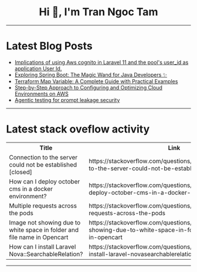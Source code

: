 <h1 align="center">Hi 👋, I'm Tran Ngoc Tam</h1>

---

# Latest Blog Posts 
<!-- BLOG-POST-LIST:START -->
- [Implications of using Aws cognito in Laravel 11 and the pool&#39;s user_id as application User Id.](https://dev.to/pcmagas/implications-of-using-aws-cognito-in-laravel-11-and-the-pools-userid-as-application-user-id-4b20)
- [Exploring Spring Boot: The Magic Wand for Java Developers ✨](https://dev.to/kazi_ziaulhassan_66c99c8/exploring-spring-boot-the-magic-wand-for-java-developers-5bka)
- [Terraform Map Variable: A Complete Guide with Practical Examples](https://dev.to/env0/terraform-map-variable-a-complete-guide-with-practical-examples-1iaf)
- [Step-by-Step Approach to Configuring and Optimizing Cloud Environments on AWS](https://dev.to/marufhossain/step-by-step-approach-to-configuring-and-optimizing-cloud-environments-on-aws-2772)
- [Agentic testing for prompt leakage security](https://dev.to/ag2ai/agentic-testing-for-prompt-leakage-security-3p6b)
<!-- BLOG-POST-LIST:END -->

---

# Latest stack oveflow activity
<table>
  <tr><th>Title</th><th>Link</th></tr>
  <!-- STACKOVERFLOW:START --><tr><td>Connection to the server could not be established [closed]</td><td>https://stackoverflow.com/questions/79294755/connection-to-the-server-could-not-be-established</td></tr><tr><td>How can I deploy october cms in a docker environment?</td><td>https://stackoverflow.com/questions/79294660/how-can-i-deploy-october-cms-in-a-docker-environment</td></tr><tr><td>Multiple requests across the pods</td><td>https://stackoverflow.com/questions/79294610/multiple-requests-across-the-pods</td></tr><tr><td>Image not showing due to white space in folder and file name in Opencart</td><td>https://stackoverflow.com/questions/79294595/image-not-showing-due-to-white-space-in-folder-and-file-name-in-opencart</td></tr><tr><td>How can I install Laravel Nova::SearchableRelation?</td><td>https://stackoverflow.com/questions/79294522/how-can-i-install-laravel-novasearchablerelation</td></tr><!-- STACKOVERFLOW:END -->
</table>

---


